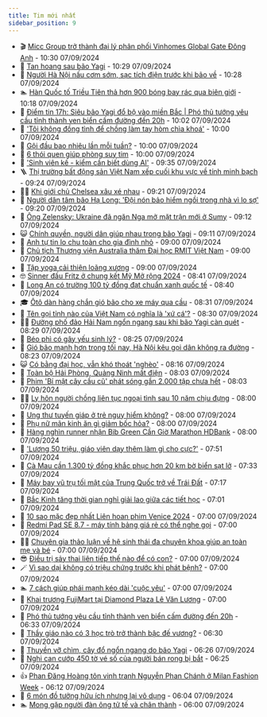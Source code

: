 ```yaml
---
title: Tim mới nhất
sidebar_position: 9
---
```


<!-- vnexpress-tin-moi-nhat:START -->
- 🎬 [Micc Group trở thành đại lý phân phối Vinhomes Global Gate Đông Anh](https://vnexpress.net/micc-group-tro-thanh-dai-ly-phan-phoi-vinhomes-global-gate-dong-anh-4790103.html) - 10:30 07/09/2024
- 🐎 [Tan hoang sau bão Yagi](https://vnexpress.net/tan-hoang-sau-bao-yagi-4790233.html) - 10:29 07/09/2024
- 🦍 [Người Hà Nội nấu cơm sớm, sạc tích điện trước khi bão về](https://vnexpress.net/nguoi-ha-noi-nau-com-som-sac-tich-dien-truoc-khi-bao-ve-4790231.html) - 10:28 07/09/2024
- 🏊 [Hàn Quốc tố Triều Tiên thả hơn 900 bóng bay rác qua biên giới](https://vnexpress.net/han-quoc-to-trieu-tien-tha-hon-900-bong-bay-rac-qua-bien-gioi-4790227.html) - 10:18 07/09/2024
- 🎊 [Điểm tin 17h: Siêu bão Yagi đổ bộ vào miền Bắc | Phó thủ tướng yêu cầu tỉnh thành ven biển cấm đường đến 20h](https://vnexpress.net/diem-tin-17h-sieu-bao-yagi-do-bo-vao-mien-bac-pho-thu-tuong-yeu-cau-tinh-thanh-ven-bien-cam-duong-den-20h-4790237.html) - 10:02 07/09/2024
- 🎃 [&#39;Tôi không đồng tình để chồng làm tay hòm chìa khoá&#39;](https://vnexpress.net/toi-khong-dong-tinh-de-chong-lam-tay-hom-chia-khoa-4790205.html) - 10:00 07/09/2024
- 🧰 [Gội đầu bao nhiêu lần mỗi tuần?](https://vnexpress.net/goi-dau-bao-nhieu-lan-moi-tuan-4790166.html) - 10:00 07/09/2024
- 🔭 [6 thói quen giúp phòng suy tim](https://vnexpress.net/6-thoi-quen-giup-phong-suy-tim-4790125.html) - 10:00 07/09/2024
- 🫶 [&#39;Sinh viên kế - kiểm cần biết dùng AI&#39;](https://vnexpress.net/sinh-vien-ke-kiem-can-biet-dung-ai-4789878.html) - 09:35 07/09/2024
- 🪜 [Thị trường bất động sản Việt Nam xếp cuối khu vực về tính minh bạch](https://vnexpress.net/thi-truong-bat-dong-san-viet-nam-xep-cuoi-khu-vuc-ve-tinh-minh-bach-4790159.html) - 09:24 07/09/2024
- 👨‍🏫 [Khi giới chủ Chelsea xâu xé nhau](https://vnexpress.net/khi-gioi-chu-chelsea-xau-xe-nhau-4790142.html) - 09:21 07/09/2024
- 🎊 [Người dân tâm bão Hạ Long: &#39;Đội nón bảo hiểm ngồi trong nhà vì lo sợ&#39;](https://vnexpress.net/nguoi-dan-tam-bao-ha-long-doi-non-bao-hiem-ngoi-trong-nha-vi-lo-so-4790206.html) - 09:20 07/09/2024
- 🎊 [Ông Zelensky: Ukraine đã ngăn Nga mở mặt trận mới ở Sumy](https://vnexpress.net/ong-zelensky-ukraine-da-ngan-nga-mo-mat-tran-moi-o-sumy-4789994.html) - 09:12 07/09/2024
- 😺 [Chính quyền, người dân giúp nhau trong bão Yagi](https://vnexpress.net/chinh-quyen-nguoi-dan-giup-nhau-trong-bao-yagi-4790213.html) - 09:11 07/09/2024
- 🐘 [Anh tự tin lo chu toàn cho gia đình nhỏ](https://vnexpress.net/anh-tu-tin-lo-chu-toan-cho-gia-dinh-nho-4790059.html) - 09:00 07/09/2024
- 🌁 [Chủ tịch Thượng viện Australia thăm Đại học RMIT Việt Nam](https://vnexpress.net/chu-tich-thuong-vien-australia-tham-dai-hoc-rmit-viet-nam-4790212.html) - 09:00 07/09/2024
- 🐲 [Tập yoga cải thiện loãng xương](https://vnexpress.net/tap-yoga-cai-thien-loang-xuong-4790107.html) - 09:00 07/09/2024
- 🤓 [Sinner đấu Fritz ở chung kết Mỹ Mở rộng 2024](https://vnexpress.net/sinner-dau-fritz-o-chung-ket-my-mo-rong-2024-4790216.html) - 08:41 07/09/2024
- 💪 [Long An có trường 100 tỷ đồng đạt chuẩn xanh quốc tế](https://vnexpress.net/long-an-co-truong-100-ty-dong-dat-chuan-xanh-quoc-te-4790207.html) - 08:40 07/09/2024
- 🎓 [Ôtô dàn hàng chắn gió bão cho xe máy qua cầu](https://vnexpress.net/oto-dan-hang-chan-gio-bao-cho-xe-may-qua-cau-4790204.html) - 08:31 07/09/2024
- 🫣 [Tên gọi tỉnh nào của Việt Nam có nghĩa là &#39;xứ cá&#39;?](https://vnexpress.net/ten-goi-tinh-nao-cua-viet-nam-co-nghia-la-xu-ca-4789008.html) - 08:30 07/09/2024
- 🧑‍💻 [Đường phố đảo Hải Nam ngổn ngang sau khi bão Yagi càn quét](https://vnexpress.net/duong-pho-dao-hai-nam-ngon-ngang-sau-khi-bao-yagi-can-quet-4790186.html) - 08:29 07/09/2024
- 🐲 [Béo phì có gây yếu sinh lý?](https://vnexpress.net/beo-phi-co-gay-yeu-sinh-ly-4790167.html) - 08:25 07/09/2024
- 🌝 [Gió bão mạnh hơn trong tối nay, Hà Nội kêu gọi dân không ra đường](https://vnexpress.net/gio-bao-manh-hon-trong-toi-nay-ha-noi-keu-goi-dan-khong-ra-duong-4790192.html) - 08:23 07/09/2024
- 😺 [Có bằng đại học, vẫn khó thoát &#39;nghèo&#39;](https://vnexpress.net/co-bang-dai-hoc-van-kho-thoat-ngheo-4790195.html) - 08:16 07/09/2024
- 🐎 [Toàn bộ Hải Phòng, Quảng Ninh mất điện](https://vnexpress.net/toan-bo-hai-phong-quang-ninh-mat-dien-vi-bao-yagi-4790200.html) - 08:03 07/09/2024
- 🎡 [Phim &#39;Bí mật cây cầu cũ&#39; phát sóng gần 2.000 tập chưa hết](https://vnexpress.net/phim-bi-mat-cay-cau-cu-phat-song-gan-2-000-tap-chua-het-4789653.html) - 08:03 07/09/2024
- 👨‍🏫 [Ly hôn người chồng liên tục ngoại tình sau 10 năm chịu đựng](https://vnexpress.net/ly-hon-nguoi-chong-lien-tuc-ngoai-tinh-sau-10-nam-chiu-dung-4790079.html) - 08:00 07/09/2024
- 🦆 [Ung thư tuyến giáp ở trẻ nguy hiểm không?](https://vnexpress.net/ung-thu-tuyen-giap-o-tre-nguy-hiem-khong-4790173.html) - 08:00 07/09/2024
- 🚦 [Phụ nữ mãn kinh ăn gì giảm bốc hỏa?](https://vnexpress.net/phu-nu-man-kinh-an-gi-giam-boc-hoa-4790132.html) - 08:00 07/09/2024
- 💫 [Hàng nghìn runner nhận Bib Green Cần Giờ Marathon HDBank](https://vnexpress.net/hang-nghin-runner-nhan-bib-green-can-gio-marathon-hdbank-4789908.html) - 08:00 07/09/2024
- 🎉 [&#39;Lương 50 triệu, giáo viên dạy thêm làm gì cho cực?&#39;](https://vnexpress.net/luong-50-trieu-giao-vien-day-them-lam-gi-cho-cuc-4790198.html) - 07:51 07/09/2024
- 🌋 [Cà Mau cần 1.300 tỷ đồng khắc phục hơn 20 km bờ biển sạt lở](https://vnexpress.net/ca-mau-can-1-300-ty-dong-khac-phuc-hon-20-km-bo-bien-sat-lo-4790187.html) - 07:33 07/09/2024
- 🤖 [Máy bay vũ trụ tối mật của Trung Quốc trở về Trái Đất](https://vnexpress.net/may-bay-vu-tru-toi-mat-cua-trung-quoc-tro-ve-trai-dat-4790031.html) - 07:17 07/09/2024
- 🦏 [Bắc Kinh tăng thời gian nghỉ giải lao giữa các tiết học](https://vnexpress.net/bac-kinh-tang-thoi-gian-nghi-giai-lao-giua-cac-tiet-hoc-4789439.html) - 07:01 07/09/2024
- 🦩 [10 sao mặc đẹp nhất Liên hoan phim Venice 2024](https://vnexpress.net/10-sao-mac-dep-nhat-lien-hoan-phim-venice-2024-4790153.html) - 07:00 07/09/2024
- 👺 [Redmi Pad SE 8.7 - máy tính bảng giá rẻ có thể nghe gọi](https://vnexpress.net/redmi-pad-se-8-7-may-tinh-bang-gia-re-co-the-nghe-goi-4789122.html) - 07:00 07/09/2024
- 🧑‍🏫 [Chuyên gia thảo luận về hệ sinh thái đa chuyên khoa giúp an toàn mẹ và bé](https://vnexpress.net/chuyen-gia-thao-luan-ve-he-sinh-thai-da-chuyen-khoa-giup-an-toan-me-va-be-4790184.html) - 07:00 07/09/2024
- 😎 [Điều trị sảy thai liên tiếp thế nào để có con?](https://vnexpress.net/dieu-tri-say-thai-lien-tiep-the-nao-de-co-con-4790156.html) - 07:00 07/09/2024
- 🪄 [Vì sao dại không có triệu chứng trước khi phát bệnh?](https://vnexpress.net/vi-sao-dai-khong-co-trieu-chung-truoc-khi-phat-benh-4790150.html) - 07:00 07/09/2024
- 🏊 [7 cách giúp phái mạnh kéo dài &#39;cuộc yêu&#39;](https://vnexpress.net/7-cach-giup-phai-manh-keo-dai-cuoc-yeu-4789648.html) - 07:00 07/09/2024
- 💃 [Khai trương FujiMart tại Diamond Plaza Lê Văn Lương](https://vnexpress.net/khai-truong-fujimart-tai-diamond-plaza-le-van-luong-4787362.html) - 07:00 07/09/2024
- 🦆 [Phó thủ tướng yêu cầu tỉnh thành ven biển cấm đường đến 20h](https://vnexpress.net/pho-thu-tuong-yeu-cau-tinh-thanh-ven-bien-cam-duong-den-20h-4790165.html) - 06:33 07/09/2024
- 🎊 [Thầy giáo nào có 3 học trò trở thành bậc đế vương?](https://vnexpress.net/thay-giao-nao-co-3-hoc-tro-tro-thanh-bac-de-vuong-4789970.html) - 06:30 07/09/2024
- 👺 [Thuyền vỡ chìm, cây đổ ngổn ngang do bão Yagi](https://vnexpress.net/thuyen-vo-chim-cay-do-ngon-ngang-do-bao-yagi-4790157.html) - 06:26 07/09/2024
- 🎡 [Nghi can cướp 450 tờ vé số của người bán rong bị bắt](https://vnexpress.net/nghi-can-cuop-450-to-ve-so-cua-nguoi-ban-rong-bi-bat-4790076.html) - 06:25 07/09/2024
- 👍 [Phan Đăng Hoàng tôn vinh tranh Nguyễn Phan Chánh ở Milan Fashion Week](https://vnexpress.net/phan-dang-hoang-ton-vinh-tranh-nguyen-phan-chanh-o-milan-fashion-week-4789906.html) - 06:12 07/09/2024
- 🐎 [6 món đồ tưởng hữu ích nhưng lại vô dụng](https://vnexpress.net/6-mon-do-tuong-huu-ich-nhung-lai-vo-dung-4789743.html) - 06:04 07/09/2024
- 🏊 [Mong gặp người đàn ông tử tế và chân thành](https://vnexpress.net/mong-gap-nguoi-dan-ong-tu-te-va-chan-thanh-4790058.html) - 06:00 07/09/2024<!-- vnexpress-tin-moi-nhat:END -->
